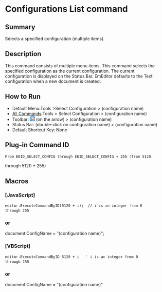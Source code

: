 # Configurations List command

## Summary

Selects a specified configuration (multiple items).

## Description

This command consists of multiple menu items. This command selects the
specified configuration as the current configuration. The current
configuration is displayed on the Status Bar. EmEditor defaults to the
Text configuration when a new document is created.

## How to Run

- Default Menu:Tools \>Select Configuration \> (configuration name)
- [All Commands](all_commands):Tools >
Select Configuration \> (configuration name)
- Toolbar: ![](../../images/configpopup.gif) (on
the arrow) >
(configuration name)
- Status Bar: (double-click on configuration name) > (configuration name)
- Default Shortcut Key: None

## Plug-in Command ID

```
From EEID_SELECT_CONFIG through EEID_SELECT_CONFIG + 255 (from 5120
```
through 5120 + 255)

## Macros

### \[JavaScript\]

```
editor.ExecuteCommandByID(5120 + i);  // i is an integer from 0
through 255
```

### or

document.ConfigName = "(configuration name)";

### \[VBScript\]

```
editor.ExecuteCommandByID 5120 + i   ' i is an integer from 0
through 255
```

### or

document.ConfigName = "(configuration name)"
